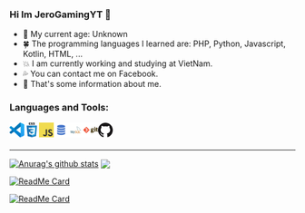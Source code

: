 ### Hi Im JeroGamingYT 👋
- 💠 My current age: Unknown
- 🍀 The programming languages I learned are: PHP, Python, Javascript, Kotlin, HTML, ...
- 💥 I am currently working and studying at VietNam.
- 💦 You can contact me on Facebook.
- 💬 That's some information about me.
### Languages and Tools:

<img align="left" alt="Visual Studio Code" width="26px" src="https://raw.githubusercontent.com/github/explore/80688e429a7d4ef2fca1e82350fe8e3517d3494d/topics/visual-studio-code/visual-studio-code.png" />
<img align="left" alt="CSS3" width="26px" src="https://raw.githubusercontent.com/github/explore/80688e429a7d4ef2fca1e82350fe8e3517d3494d/topics/css/css.png" />
<img align="left" alt="JavaScript" width="26px" src="https://raw.githubusercontent.com/github/explore/80688e429a7d4ef2fca1e82350fe8e3517d3494d/topics/javascript/javascript.png" />
<img align="left" alt="SQL" width="26px" src="https://raw.githubusercontent.com/github/explore/80688e429a7d4ef2fca1e82350fe8e3517d3494d/topics/sql/sql.png" />
<img align="left" alt="MySQL" width="26px" src="https://raw.githubusercontent.com/github/explore/80688e429a7d4ef2fca1e82350fe8e3517d3494d/topics/mysql/mysql.png" />
<img align="left" alt="Git" width="26px" src="https://raw.githubusercontent.com/github/explore/80688e429a7d4ef2fca1e82350fe8e3517d3494d/topics/git/git.png" />
<img align="left" alt="GitHub" width="26px" src="https://raw.githubusercontent.com/github/explore/78df643247d429f6cc873026c0622819ad797942/topics/github/github.png" />

<br />
<br />

---
 <a href="https://github-readme-stats.vercel.app/api?username=JeroGamingYT&show_icons=true&theme=great-gatsby"><img align="center" src="https://github-readme-stats.vercel.app/api?username=JeroGamingYT&show_icons=true&theme=great-gatsby" alt="Anurag's github stats" /></a> <a href="https://github-readme-stats.vercel.app/api/top-langs/?username=JeroGamingYT&layout=compact&theme=great-gatsby"><img align="center" src="https://github-readme-stats.vercel.app/api/top-langs/?username=JeroGamingYT&layout=compact&theme=great-gatsby" /></a>


[![ReadMe Card](https://github-readme-stats.vercel.app/api/pin/?username=JeroGamingYT&repo=LockedItem&show_owner=true&theme=great-gatsby)](https://github.com/JeroGamingYT/LockedItem)

[![ReadMe Card](https://github-readme-stats.vercel.app/api/pin/?username=JeroGamingYT&repo=KitEffect&show_owner=true&theme=great-gatsby)](https://github.com/JeroGamingYT/KitEffect)
<!--
**JeroGamingYT/JeroGamingYT** is a ✨ _special_ ✨ repository because its `README.md` (this file) appears on your GitHub profile.
